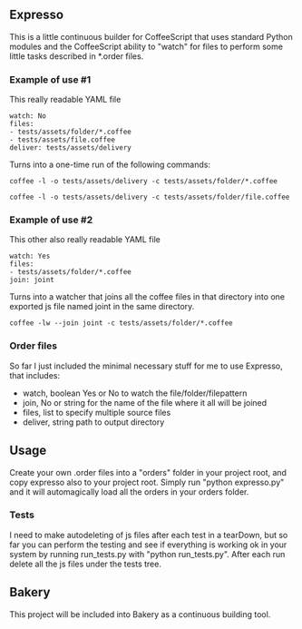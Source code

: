 ## Expresso

This is a little continuous builder for CoffeeScript that uses standard Python modules and the CoffeeScript ability to "watch" for files to perform some little tasks described in *.order files.

### Example of use #1

This really readable YAML file 

```
watch: No
files:
- tests/assets/folder/*.coffee
- tests/assets/file.coffee
deliver: tests/assets/delivery
```

Turns into a one-time run of the following commands:

```
coffee -l -o tests/assets/delivery -c tests/assets/folder/*.coffee

coffee -l -o tests/assets/delivery -c tests/assets/folder/file.coffee
```

### Example of use #2

This other also really readable YAML file 

```
watch: Yes
files:
- tests/assets/folder/*.coffee
join: joint
```

Turns into a watcher that joins all the coffee files in that directory into one exported js file named joint in the same directory.

```
coffee -lw --join joint -c tests/assets/folder/*.coffee
```

### Order files

So far I just included the minimal necessary stuff for me to use Expresso, that includes:

* watch, boolean Yes or No to watch the file/folder/filepattern
* join, No or string for the name of the file where it all will be joined
* files, list to specify multiple source files
* deliver, string path to output directory

## Usage

Create your own .order files into a "orders" folder in your project root, and copy expresso also to your project root. Simply run "python expresso.py" and it will automagically load all the orders in your orders folder.

### Tests

I need to make autodeleting of js files after each test in a tearDown, but so far you can perform the testing and see if everything is working ok in your system by running run_tests.py with "python run_tests.py". After each run delete all the js files under the tests tree.

## Bakery

This project will be included into Bakery as a continuous building tool.